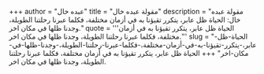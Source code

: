 +++
author = "عبده خال"
title = "مقولة عبده خال"
description = "مقولة عبده خال: الحياة ظل عابر، يتكرر تقيؤنا به في أزمان مختلفة، فكلما عبرنا رحلتنا الطويلة، وجدنا ظلها في مكان اخر."
quote = '''الحياة ظل عابر، يتكرر تقيؤنا به في أزمان مختلفة، فكلما عبرنا رحلتنا الطويلة، وجدنا ظلها في مكان اخر.'''
slug = "الحياة-ظل-عابر،-يتكرر-تقيؤنا-به-في-أزمان-مختلفة،-فكلما-عبرنا-رحلتنا-الطويلة،-وجدنا-ظلها-في-مكان-اخر"
+++
الحياة ظل عابر، يتكرر تقيؤنا به في أزمان مختلفة، فكلما عبرنا رحلتنا الطويلة، وجدنا ظلها في مكان اخر.
